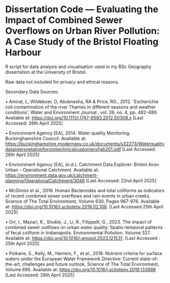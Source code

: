 # Dissertation Code — Evaluating the Impact of Combined Sewer Overflows on Urban River Pollution: A Case Study of the Bristol Floating Harbour 

R script for data analysis and visualisation used in my BSc Geography dissertation at the University of Bristol.  

Raw data not included for privacy and ethical reasons.


Secondary Data Sources:

•	Amirat, L, Wildeboer, D, Abuknesha, RA & Price, RG., 2012. 'Escherichia coli contamination of the river Thames in different seasons and weather conditions', Water and Environment Journal , vol. 26, no. 4, pp. 482-489. Available at: https://doi.org/10.1111/j.1747-6593.2012.00308.x [Last Accessed: 26th April 2025]

•	Environment Agency [EA], 2014. Water quality Monitoring. Buckinghamshire Council. Available at: https://buckinghamshire.moderngov.co.uk/documents/s32273/WaterqualitydatainterpretationfornontechnicalcustomersFeb201.pdf [Last Accessed: 26th April 2025]

•	Environment Agency [EA], (n.d.). Catchment Data Explorer: Bristol Avon Urban - Operational Catchment. Available at: https://environment.data.gov.uk/catchment-planning/OperationalCatchment/3046 [Last Accessed: 22nd April 2025]

•	McGinnis et al., 2018. Human Bacteroides and total coliforms as indicators of recent combined sewer overflows and rain events in urban creeks. Science of The Total Environment, Volume 630, Pages 967-976. Available at: https://doi.org/10.1016/j.scitotenv.2018.02.108. [Last Accessed 25th April 2025]

•	Orr, I., Mazari, K., Shukle, J., Li, R., Filippelli, G., 2023. The impact of combined sewer outflows on urban water quality: Spatio-temporal patterns of fecal coliform in Indianapolis. Environmental Pollution. Volume 327. Available at: https://doi.org/10.1016/j.envpol.2023.121531. [Last Accessed : 25th April 2025]

•	Poikane, S., Kelly, M., Herrero, F., et al., 2019. Nutrient criteria for surface waters under the European Water Framework Directive: Current state-of-the-art, challenges and future outlook, Science of The Total Environment, Volume 695. Available at: https://doi.org/10.1016/j.scitotenv.2019.133888 [Last Accessed: 26th April 2025]
